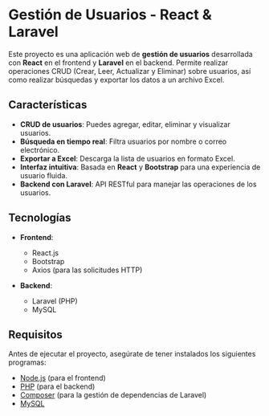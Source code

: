 # Gestión de Usuarios - React & Laravel

Este proyecto es una aplicación web de **gestión de usuarios** desarrollada con **React** en el frontend y **Laravel** en el backend. Permite realizar operaciones CRUD (Crear, Leer, Actualizar y Eliminar) sobre usuarios, así como realizar búsquedas y exportar los datos a un archivo Excel.

## Características

- **CRUD de usuarios**: Puedes agregar, editar, eliminar y visualizar usuarios.
- **Búsqueda en tiempo real**: Filtra usuarios por nombre o correo electrónico.
- **Exportar a Excel**: Descarga la lista de usuarios en formato Excel.
- **Interfaz intuitiva**: Basada en **React** y **Bootstrap** para una experiencia de usuario fluida.
- **Backend con Laravel**: API RESTful para manejar las operaciones de los usuarios.

## Tecnologías

- **Frontend**:
  - React.js
  - Bootstrap
  - Axios (para las solicitudes HTTP)

- **Backend**:
  - Laravel (PHP)
  - MySQL 

## Requisitos

Antes de ejecutar el proyecto, asegúrate de tener instalados los siguientes programas:

- [Node.js](https://nodejs.org/) (para el frontend)
- [PHP](https://www.php.net/) (para el backend)
- [Composer](https://getcomposer.org/) (para la gestión de dependencias de Laravel)
- [MySQL](https://www.mysql.com/) 


